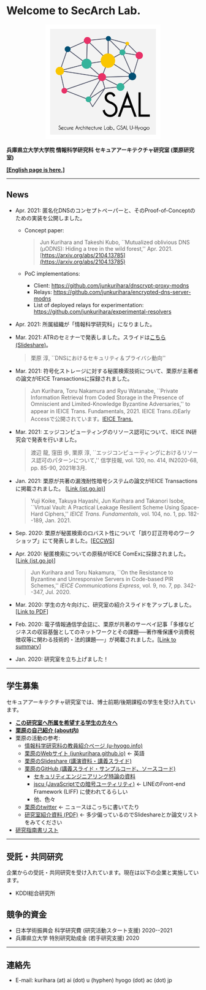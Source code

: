 # Welcome to SecArch Lab.

<div align="center">
<img src="./images/logo.png" width="300" text="Logo 2020">
</div>

**兵庫県立大学大学院 情報科学研究科 セキュアアーキテクチャ研究室 (栗原研究室)**

[**[English page is here.]**](./eng.md)

---

## News

- Apr. 2021: 匿名化DNSのコンセプトペーパーと、そのProof-of-Conceptのための実装を公開しました。
  - Concept paper:
    > Jun Kurihara and Takeshi Kubo, ``Mutualized oblivious DNS (μODNS): Hiding a tree in the wild forest,'' Apr. 2021. [https://arxiv.org/abs/2104.13785](https://arxiv.org/abs/2104.13785)

  - PoC implementations:
    - Client: https://github.com/junkurihara/dnscrypt-proxy-modns
    - Relays: https://github.com/junkurihara/encrypted-dns-server-modns
    - List of deployed relays for experimentation: https://github.com/junkurihara/experimental-resolvers

- Apr. 2021: 所属組織が「情報科学研究科」になりました。
- Mar. 2021: ATRのセミナーで発表しました。スライドは[こちら(Slideshare)](https://www.slideshare.net/JunKurihara2/20210315atr-seminer)。
  > 栗原 淳, ``DNSにおけるセキュリティ＆プライバシ動向''
- Mar. 2021: 符号化ストレージに対する秘匿検索技術について、栗原が主著者の論文がIEICE Transactionsに採録されました。
  > Jun Kurihara, Toru Nakamura and Ryu Watanabe, ``Private Information Retrieval from Coded Storage in the Presence of Omniscient and Limited-Knowledge Byzantine Adversaries,'' to appear in IEICE Trans. Fundamentals, 2021.
  > IEICE Trans.のEarly Accessで公開されています。[IEICE Trans.](https://search.ieice.org/bin/summary_advpub.php?id=2020DMP0018&category=A&lang=E&abst=)
- Mar. 2021: エッジコンピューティングのリソース認可について、IEICE IN研究会で発表を行いました。
  > 渡辺 龍, 窪田 歩, 栗原 淳, ``エッジコンピューティングにおけるリソース認可のパターンについて,'' 信学技報, vol. 120, no. 414, IN2020-68, pp. 85-90, 2021年3月.
- Jan. 2021: 栗原が共著の漏洩耐性暗号システムの論文がIEICE Transactionsに掲載されました。 [[Link (jst.go.jp)](https://www.jstage.jst.go.jp/article/transfun/E104.A/1/E104.A_2020CIP0026/_article)]
  > Yuji Koike, Takuya Hayashi, Jun Kurihara and Takanori Isobe, ``Virtual Vault: A Practical Leakage Resilient Scheme Using Space-Hard Ciphers,'' *IEICE Trans. Fundamentals*, vol. 104, no. 1, pp. 182--189, Jan. 2021.
- Sep. 2020: 栗原が秘匿検索のロバスト性について「誤り訂正符号のワークショップ」にて発表しました。[[ECCWS](https://manau.jp/WS/ECCWS/)]
- Apr. 2020: 秘匿検索についての原稿がIEICE ComExに採録されました。[[Link (jst.go.jp)](https://www.jstage.jst.go.jp/article/comex/advpub/0/advpub_2020XBL0055/_article)]
  > Jun Kurihara and Toru Nakamura, ``On the Resistance to Byzantine and Unresponsive Servers in Code-based PIR Schemes,'' *IEICE Communications Express*, vol. 9, no. 7, pp. 342--347, Jul. 2020.
- Mar. 2020: 学生の方々向けに、研究室の紹介スライドをアップしました。 [[Link to PDF](./repo/lab-info-20200326.pdf)]
- Feb. 2020: 電子情報通信学会誌に、栗原が共著のサーベイ記事「多様なビジネスの収容基盤としてのネットワークとその課題──著作権保護や消費税徴収等に関わる技術的・法的課題──」が掲載されました。[[Link to summary](https://www.journal.ieice.org/summary.php?id=k103_2_155&year=2020&lang=J)]
- Jan. 2020: 研究室を立ち上げました！

---

## 学生募集

セキュアアーキテクチャ研究室では、博士前期/後期課程の学生を受け入れています。

- [**この研究室へ所属を希望する学生の方々へ**](./ja/to-students.md)
- [**栗原の自己紹介 (about内)**](./ja/about.md)
- 栗原の活動の参考:
  - [情報科学研究科の教員紹介ページ (u-hyogo.info)](https://u-hyogo.info/research/faculty/kurihara/)
  - [栗原のWebサイト (junkurihara.github.io)](https://junkurihara.github.io/) ← 英語
  - [栗原のSlideshare (講演資料・講義スライド)](https://www.slideshare.net/JunKurihara2)
  - [栗原のGitHub (講義スライド・サンプルコード、ソースコード)](https://github.com/junkurihara)
    - [セキュリティエンジニアリング特論の資料](https://github.com/junkurihara/lecture-security_engineering)
    - [jscu (JavaScriptでの暗号ユーティリティ)](https://github.com/junkurihara/jscu) ← LINEのFront-end Framework (LIFF) に使われてるらしい
    - 他、色々
  - [栗原のtwitter](https://twitter.com/secarchlab) ← ニュースはこっちに書いてたり
  - [研究室紹介資料 (PDF)](./repo/lab-info-20200326.pdf) ← 多少偏っているのでSlideshareとか論文リストをみてください
- [研究指南書リスト](./ja/research-guides.md)

---

## 受託・共同研究

企業からの受託・共同研究を受け入れています。現在は以下の企業と実施しています。

- KDDI総合研究所

## 競争的資金

- 日本学術振興会 科学研究費 (研究活動スタート支援) 2020--2021
- 兵庫県立大学 特別研究助成金 (若手研究支援) 2020

---

## 連絡先

- E-mail: kurihara (at) ai (dot) u (hyphen) hyogo (dot) ac (dot) jp
